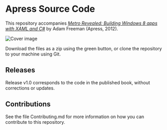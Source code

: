 # Apress Source Code

This repository accompanies [*Metro Revealed: Building Windows 8 apps with XAML and C#*](http://www.apress.com/9781430244912) by Adam Freeman (Apress, 2012).

![Cover image](9781430244912.jpg)

Download the files as a zip using the green button, or clone the repository to your machine using Git.

## Releases

Release v1.0 corresponds to the code in the published book, without corrections or updates.

## Contributions

See the file Contributing.md for more information on how you can contribute to this repository.
